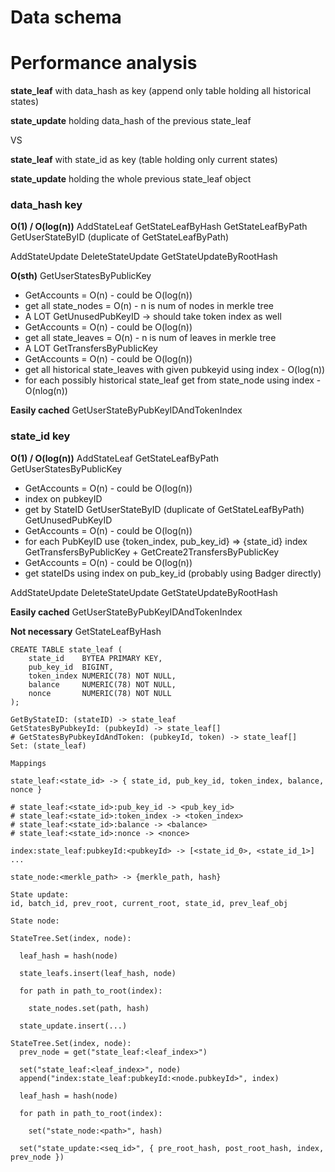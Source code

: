 # Data schema

# Performance analysis

**state_leaf** with data_hash as key (append only table holding all historical states)

**state_update** holding data_hash of the previous state_leaf

VS

**state_leaf** with state_id as key (table holding only current states)

**state_update** holding the whole previous state_leaf object

### data_hash key

**O(1) / O(log(n))**
AddStateLeaf
GetStateLeafByHash
GetStateLeafByPath
GetUserStateByID (duplicate of GetStateLeafByPath)

AddStateUpdate
DeleteStateUpdate
GetStateUpdateByRootHash

**O(sth)**
GetUserStatesByPublicKey
- GetAccounts = O(n) - could be O(log(n))
- get all state_nodes = O(n) - n is num of nodes in merkle tree
- A LOT
GetUnusedPubKeyID -> should take token index as well
- GetAccounts = O(n) - could be O(log(n))
- get all state_leaves = O(n) - n is num of leaves in merkle tree
- A LOT
GetTransfersByPublicKey
- GetAccounts = O(n) - could be O(log(n))
- get all historical state_leaves with given pubkeyid using index - O(log(n))
- for each possibly historical state_leaf get from state_node using index - O(nlog(n))

**Easily cached**
GetUserStateByPubKeyIDAndTokenIndex

### state_id key

**O(1) / O(log(n))**
AddStateLeaf
GetStateLeafByPath
GetUserStatesByPublicKey
- GetAccounts = O(n) - could be O(log(n))
- index on pubkeyID
- get by StateID
GetUserStateByID (duplicate of GetStateLeafByPath)
GetUnusedPubKeyID
- GetAccounts = O(n) - could be O(log(n))
- for each PubKeyID use {token_index, pub_key_id} => {state_id} index
GetTransfersByPublicKey + GetCreate2TransfersByPublicKey
- GetAccounts = O(n) - could be O(log(n))
- get stateIDs using index on pub_key_id (probably using Badger directly)

AddStateUpdate
DeleteStateUpdate
GetStateUpdateByRootHash

**Easily cached**
GetUserStateByPubKeyIDAndTokenIndex

**Not necessary**
GetStateLeafByHash

```
CREATE TABLE state_leaf (
    state_id    BYTEA PRIMARY KEY,
    pub_key_id  BIGINT,
    token_index NUMERIC(78) NOT NULL,
    balance     NUMERIC(78) NOT NULL,
    nonce       NUMERIC(78) NOT NULL
);

GetByStateID: (stateID) -> state_leaf
GetStatesByPubkeyId: (pubkeyId) -> state_leaf[]
# GetStatesByPubkeyIdAndToken: (pubkeyId, token) -> state_leaf[]
Set: (state_leaf)

Mappings

state_leaf:<state_id> -> { state_id, pub_key_id, token_index, balance, nonce }

# state_leaf:<state_id>:pub_key_id -> <pub_key_id>
# state_leaf:<state_id>:token_index -> <token_index>
# state_leaf:<state_id>:balance -> <balance>
# state_leaf:<state_id>:nonce -> <nonce>

index:state_leaf:pubkeyId:<pubkeyId> -> [<state_id_0>, <state_id_1>]
...

state_node:<merkle_path> -> {merkle_path, hash}

State update:
id, batch_id, prev_root, current_root, state_id, prev_leaf_obj

State node:

StateTree.Set(index, node):

  leaf_hash = hash(node)

  state_leafs.insert(leaf_hash, node)

  for path in path_to_root(index): 

    state_nodes.set(path, hash)

  state_update.insert(...)

StateTree.Set(index, node):
  prev_node = get("state_leaf:<leaf_index>")

  set("state_leaf:<leaf_index>", node)
  append("index:state_leaf:pubkeyId:<node.pubkeyId>", index)

  leaf_hash = hash(node)

  for path in path_to_root(index): 

    set("state_node:<path>", hash)

  set("state_update:<seq_id>", { pre_root_hash, post_root_hash, index, prev_node })
```